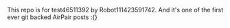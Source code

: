 This repo is for test46511392 by Robot111423591742. And it's one of the first ever git backed AirPair posts :{}